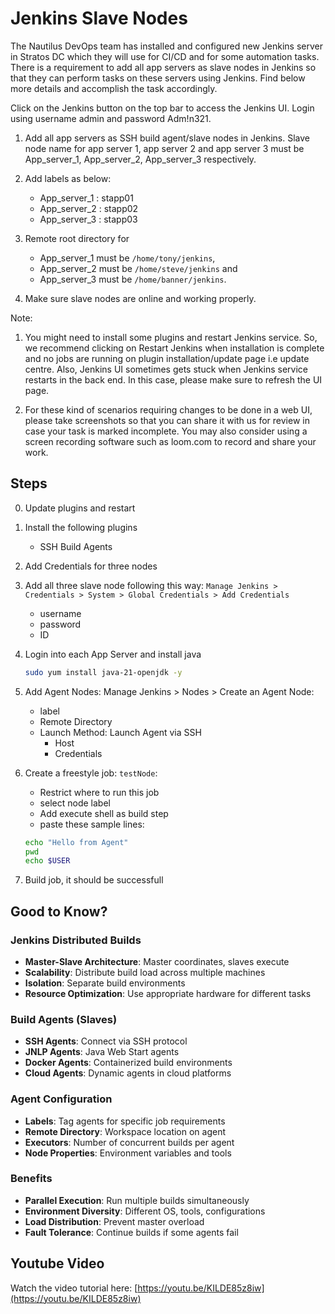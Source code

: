 # Jenkins Slave Nodes

The Nautilus DevOps team has installed and configured new Jenkins server in Stratos DC which they will use for CI/CD and for some automation tasks. There is a requirement to add all app servers as slave nodes in Jenkins so that they can perform tasks on these servers using Jenkins. Find below more details and accomplish the task accordingly.

Click on the Jenkins button on the top bar to access the Jenkins UI. Login using username admin and password Adm!n321.

1. Add all app servers as SSH build agent/slave nodes in Jenkins. Slave node name for app server 1, app server 2 and app server 3 must be App_server_1, App_server_2, App_server_3 respectively.

2. Add labels as below:
  
   - App_server_1 : stapp01
   - App_server_2 : stapp02
   - App_server_3 : stapp03

3. Remote root directory for
   - App_server_1 must be `/home/tony/jenkins`,
   - App_server_2 must be `/home/steve/jenkins` and
   - App_server_3 must be `/home/banner/jenkins`.

4. Make sure slave nodes are online and working properly.

Note:

1. You might need to install some plugins and restart Jenkins service. So, we recommend clicking on Restart Jenkins when installation is complete and no jobs are running on plugin installation/update page i.e update centre. Also, Jenkins UI sometimes gets stuck when Jenkins service restarts in the back end. In this case, please make sure to refresh the UI page.

2. For these kind of scenarios requiring changes to be done in a web UI, please take screenshots so that you can share it with us for review in case your task is marked incomplete. You may also consider using a screen recording software such as loom.com to record and share your work.

## Steps

0. Update plugins and restart
1. Install the following plugins
    - SSH Build Agents
2. Add Credentials for three nodes
3. Add all three slave node following this way: `Manage Jenkins > Credentials > System > Global Credentials > Add Credentials`
   - username
   - password
   - ID

4. Login into each App Server and install java

   ```sh
   sudo yum install java-21-openjdk -y
   ```

5. Add Agent Nodes: Manage Jenkins > Nodes > Create an Agent Node:

   - label
   - Remote Directory
   - Launch Method: Launch Agent via SSH
      - Host
      - Credentials

6. Create a freestyle job: `testNode`:

   - Restrict where to run this job
   - select node label
   - Add execute shell as build step
   - paste these sample lines:

   ```sh
   echo "Hello from Agent"
   pwd
   echo $USER
   ```

7. Build job, it should be successfull

## Good to Know?

### Jenkins Distributed Builds

- **Master-Slave Architecture**: Master coordinates, slaves execute
- **Scalability**: Distribute build load across multiple machines
- **Isolation**: Separate build environments
- **Resource Optimization**: Use appropriate hardware for different tasks

### Build Agents (Slaves)

- **SSH Agents**: Connect via SSH protocol
- **JNLP Agents**: Java Web Start agents
- **Docker Agents**: Containerized build environments
- **Cloud Agents**: Dynamic agents in cloud platforms

### Agent Configuration

- **Labels**: Tag agents for specific job requirements
- **Remote Directory**: Workspace location on agent
- **Executors**: Number of concurrent builds per agent
- **Node Properties**: Environment variables and tools

### Benefits

- **Parallel Execution**: Run multiple builds simultaneously
- **Environment Diversity**: Different OS, tools, configurations
- **Load Distribution**: Prevent master overload
- **Fault Tolerance**: Continue builds if some agents fail

## Youtube Video

Watch the video tutorial here: [https://youtu.be/KILDE85z8iw](https://youtu.be/KILDE85z8iw)
